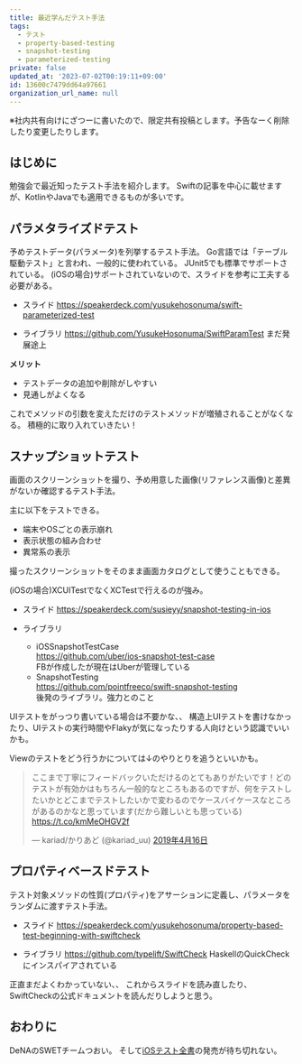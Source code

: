 ```yaml
---
title: 最近学んだテスト手法
tags:
  - テスト
  - property-based-testing
  - snapshot-testing
  - parameterized-testing
private: false
updated_at: '2023-07-02T00:19:11+09:00'
id: 13600c7479dd64a97661
organization_url_name: null
---
```

※社内共有向けにざつーに書いたので、限定共有投稿とします。予告なーく削除したり変更したりします。

## はじめに

勉強会で最近知ったテスト手法を紹介します。
Swiftの記事を中心に載せますが、KotlinやJavaでも適用できるものが多いです。

## パラメタライズドテスト

予めテストデータ(パラメータ)を列挙するテスト手法。
Go言語では「テーブル駆動テスト」と言われ、一般的に使われている。
JUnit5でも標準でサポートされている。
(iOSの場合)サポートされていないので、スライドを参考に工夫する必要がある。

- スライド
https://speakerdeck.com/yusukehosonuma/swift-parameterized-test

- ライブラリ
https://github.com/YusukeHosonuma/SwiftParamTest
まだ発展途上

__メリット__

- テストデータの追加や削除がしやすい
- 見通しがよくなる

これでメソッドの引数を変えただけのテストメソッドが増殖されることがなくなる。
積極的に取り入れていきたい！

## スナップショットテスト

画面のスクリーンショットを撮り、予め用意した画像(リファレンス画像)と差異がないか確認するテスト手法。

主に以下をテストできる。

- 端末やOSごとの表示崩れ
- 表示状態の組み合わせ
- 異常系の表示

撮ったスクリーンショットをそのまま画面カタログとして使うこともできる。

(iOSの場合)XCUITestでなくXCTestで行えるのが強み。

- スライド
https://speakerdeck.com/susieyy/snapshot-testing-in-ios

- ライブラリ
  - iOSSnapshotTestCase  
  https://github.com/uber/ios-snapshot-test-case  
  FBが作成したが現在はUberが管理している
  - SnapshotTesting  
  https://github.com/pointfreeco/swift-snapshot-testing  
  後発のライブラリ。強力とのこと

UIテストをがっつり書いている場合は不要かな、、
構造上UIテストを書けなかったり、UIテストの実行時間やFlakyが気になったりする人向けという認識でいいかも。

Viewのテストをどう行うかについては↓のやりとりを追うといいかも。

<blockquote class="twitter-tweet" data-lang="ja"><p lang="ja" dir="ltr">ここまで丁寧にフィードバックいただけるのとてもありがたいです！どのテストが有効かはもちろん一般的なところもあるのですが、何をテストしたいかとどこまでテストしたいかで変わるのでケースバイケースなところがあるのかなと思っています(だから難しいとも思っている) <a href="https://t.co/kmMeOHGV2f">https://t.co/kmMeOHGV2f</a></p>&mdash; kariad/かりあど (@kariad_uu) <a href="https://twitter.com/kariad_uu/status/1118200837233238016?ref_src=twsrc%5Etfw">2019年4月16日</a></blockquote>
<script async src="https://platform.twitter.com/widgets.js" charset="utf-8"></script>

## プロパティベースドテスト

テスト対象メソッドの性質(プロパティ)をアサーションに定義し、パラメータをランダムに渡すテスト手法。

- スライド
https://speakerdeck.com/yusukehosonuma/property-based-test-beginning-with-swiftcheck

- ライブラリ
https://github.com/typelift/SwiftCheck
HaskellのQuickCheckにインスパイアされている

正直まだよくわかっていない、、
これからスライドを読み直したり、SwiftCheckの公式ドキュメントを読んだりしようと思う。

## おわりに

DeNAのSWETチームつおい。
そして[iOSテスト全書](https://peaks.cc/iOS_testing)の発売が待ち切れない。
